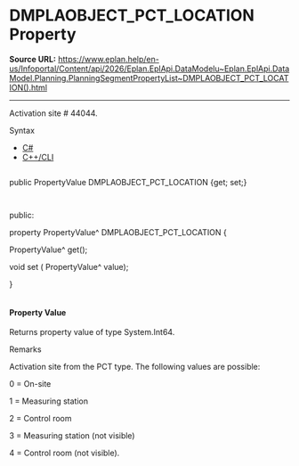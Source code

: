# DMPLAOBJECT_PCT_LOCATION Property

**Source URL:** https://www.eplan.help/en-us/Infoportal/Content/api/2026/Eplan.EplApi.DataModelu~Eplan.EplApi.DataModel.Planning.PlanningSegmentPropertyList~DMPLAOBJECT_PCT_LOCATION().html

---

Activation site # 44044.

Syntax

- [C#](#i-syntax-CS)
- [C++/CLI](#i-syntax-CPP2005)

```
```
public PropertyValue DMPLAOBJECT_PCT_LOCATION {get; set;}
```
```

```
```
public:

property PropertyValue^ DMPLAOBJECT_PCT_LOCATION {

   PropertyValue^ get();

   void set (    PropertyValue^ value);

}
```
```

#### Property Value

Returns property value of type System.Int64.

Remarks

Activation site from the PCT type. The following values are possible:

0 = On-site

1 = Measuring station

2 = Control room

3 = Measuring station (not visible)

4 = Control room (not visible).
